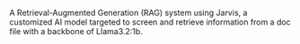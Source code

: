 A Retrieval-Augmented Generation (RAG) system using Jarvis, a customized AI model targeted to screen and retrieve information from a doc file with a backbone of Llama3.2:1b. 
